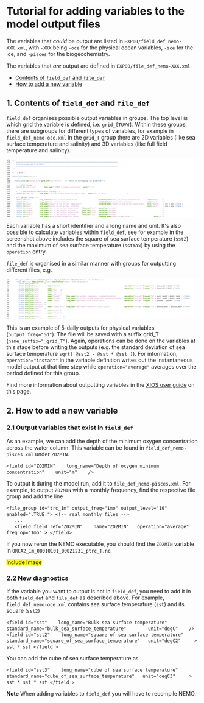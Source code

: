 # Tutorial for adding variables to the model output files

The variables that *could* be output are listed in `EXP00/field_def_nemo-XXX.xml`, with `-XXX` being `-oce` for the physical ocean variables, `-ice` for the ice, and `-pisces` for the biogeochemistry. 

The variables that *are* output are defined in `EXP00/file_def_nemo-XXX.xml`. 

* [Contents of `field_def` and `file_def`](#field_and_file)
* [How to add a new variable](#add_variable)

## <a name="field_and_file"></a> 1. Contents of `field_def` and `file_def`

`field_def` organises possible output variables in groups. The top level is which grid the variable is defined, i.e. `grid_[TUVW]`. Within these groups, there are subgroups for different types of variables, for example in `field_def_nemo-oce.xml` in the `grid_T` group there are 2D variables (like sea surface temperature and salinity) and 3D variables (like full field temperature and salinity). 

<img src="images/screenshot_field_def.png" align="center" > 

Each variable has a short identifier and a long name and unit. It's also possible to calculate variables within `field_def`, see for example in the screenshot above includes the square of sea surface temperature (`sst2`) and the maximum of sea surface temperature (`sstmax`) by using the `operation` entry.

`file_def` is organised in a similar manner with groups for outputting different files, e.g.

<img src="images/screenshot_file_def.png" align="center" > 

This is an example of 5-daily outputs for physical variables (`output_freq="5d"`). The file will be saved with a suffix grid_T (`name_suffix="_grid_T"`). Again, operations can be done on the variables at this stage before writing the outputs (e.g. the standard deviation of sea surface temperature `sqrt( @sst2 - @sst * @sst )`). For information, `operation="instant"` in the variable definition writes out the instantaneous model output at that time step while `operation="average"` averages over the period defined for this group.

Find more information about outputting variables in the [XIOS user guide](https://forge.ipsl.fr/ioserver) on this page.

## <a name="add_variable"></a> 2. How to add a new variable 

### 2.1 Output variables that exist in `field_def`
As an example, we can add the depth of the minimum oxygen concentration across the water column. This variable can be found in `field_def_nemo-pisces.xml` under `ZO2MIN`. 
```
<field id="ZO2MIN"    long_name="Depth of oxygen minimum concentration"    unit="m"    />
```
To output it during the model run, add it to `file_def_nemo-pisces.xml`. For example, to output `ZO2MIN` with a monthly frequency, find the respective file group and add the line
```
<file_group id="trc_1m" output_freq="1mo" output_level="10" enabled=".TRUE."> <!-- real monthly files -->
   ...
   <field field_ref="ZO2MIN"    name="ZO2MIN"   operation="average" freq_op="1mo" > </field>
```
If you now rerun the NEMO executable, you should find the `ZO2MIN` variable in `ORCA2_1m_00010101_00021231_ptrc_T.nc`. 

<mark> Include Image </mark>

### 2.2 New diagnostics
If the variable you want to output is not in `field_def`, you need to add it in both `field_def` and `file_def` as described above. For example, `field_def_nemo-oce.xml` contains sea surface temperature (`sst`) and its square (`sst2`)
```
<field id="sst"    long_name="Bulk sea surface temperature"    standard_name="bulk_sea_surface_temperature"        unit="degC"    />
<field id="sst2"    long_name="square of sea surface temperature"  standard_name="square_of_sea_surface_temperature"   unit="degC2"     > sst * sst </field >
```
You can add the cube of sea surface temperature as 
```
<field id="sst3"    long_name="cube of sea surface temperature"  standard_name="cube_of_sea_surface_temperature"   unit="degC3"     > sst * sst * sst </field >
```
 
**Note** When adding variables to `field_def` you will have to recompile NEMO.






